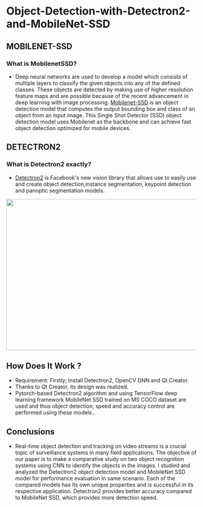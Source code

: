 # Object-Detection-with-Detectron2-and-MobileNet-SSD

## MOBILENET-SSD

### What is MobilenetSSD?
- Deep neural networks are used to develop a model which consists of multiple layers to classify the given objects into any of the defined classes. 
These objects are detected by making use of higher resolution feature maps and are possible because of the recent advancement in deep learning with image processing. 
[Mobilenet-SSD](https://ebenezertechs.com/mobilenet-ssd-using-opencv-3-4-1-deep-learning-module-python/) is an object detection model that computes the output bounding box and class of an object from an input image. This Single Shot Detector (SSD) object detection model uses Mobilenet as the backbone and can achieve fast object detection optimized for mobile devices.

## DETECTRON2
### What is Detectron2 exactly?
- [Detectron2](https://github.com/facebookresearch/detectron2) is Facebook's new vision library that allows use to easily use and 
create object detection,instance segmentation, keypoint detection and panoptic segmentation models.

<img align="center" src = "https://github.com/engineerbekir/Object-Detection-with-Detectron2-and-MobileNet-SSD/blob/master/gif.gif" width = "800" height ="400"/>

## How Does It Work ? 

- Requirement: Firstly; Install Detectron2, OpenCV DNN and Qt Creator. 
- Thanks to Qt Creator, its design was realized.
- Pytorch-based Detectron2 algorithm and using TensorFlow deep learning framework MobileNet SSD trained on MS COCO dataset are  used and thus object detection, speed and accuracy control are performed using these models..


## Conclusions
- Real-time object detection and tracking on video streams is a crucial topic of surveillance systems in many field applications. 
The objective of our paper is to make a comparative study on two object recognition systems using CNN to identify the objects in the images. 
I studied and analyzed the Detectron2 object detection model and MobileNet SSD model for performance evaluation in same 
scenario. Each of the compared models has its own unique properties and is successful in its respective application. Detectron2 provides better accuracy compared to MobileNet SSD, which provides more detection speed.
